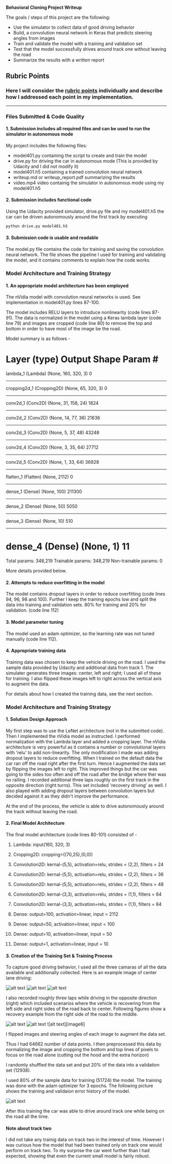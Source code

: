 **Behavioral Cloning Project Writeup**

The goals / steps of this project are the following:
* Use the simulator to collect data of good driving behavior
* Build, a convolution neural network in Keras that predicts steering angles from images
* Train and validate the model with a training and validation set
* Test that the model successfully drives around track one without leaving the road
* Summarize the results with a written report


[//]: # (Image References)

[image1]: ./pictures/left_2016_12_01_13_31_15_513.png "Left"
[image2]: ./pictures/center_2016_12_01_13_31_15_513.png "Center"
[image3]: ./pictures/right_2016_12_01_13_31_15_513.png "Right"
[image4]: ./pictures/center_2018_08_13_05_56_33_832.png "Recovery Image1"
[image5]: ./pictures/center_2018_08_13_05_56_34_421.png "Recovery Image2"
[image5]: ./pictures/center_2018_08_13_05_56_35_146.png "Recovery Image3"
[image7]: ./pictures/fit_history401.png "Fit History"

## Rubric Points
### Here I will consider the [rubric points](https://review.udacity.com/#!/rubrics/432/view) individually and describe how I addressed each point in my implementation.  

---
### Files Submitted & Code Quality

#### 1. Submission includes all required files and can be used to run the simulator in autonomous mode

My project includes the following files:
* model401.py containing the script to create and train the model
* drive.py for driving the car in autonomous mode (This is provided by Udacity and I did not modify it)
* model401.h5 containing a trained convolution neural network 
* writeup.md or writeup_report.pdf summarizing the results
* video.mp4 video containig the simulator in autonomous mode using my model401.h5

#### 2. Submission includes functional code
Using the Udacity provided simulator, drive.py file and my model401.h5 the car can be driven autonomously around the first track by executing 
```sh
python drive.py model401.h5
```

#### 3. Submission code is usable and readable

The model.py file contains the code for training and saving the convolution neural network. The file shows the pipeline I used for training and validating the model, and it contains comments to explain how the code works.

### Model Architecture and Training Strategy

#### 1. An appropriate model architecture has been employed

The nVidia model with convolution neural networks is used. See implementation in model401.py lines 87-100. 

The model includes RELU layers to introduce nonlinearity (code lines 87-91). The data is normalized in the model using a Keras lambda layer (code line 79) and images are cropped (code line 80) to remove the top and bottom in order to have most of the image be the road.

Model summary is as follows - 

Layer (type)                 Output Shape              Param #
=================================================================
lambda_1 (Lambda)            (None, 160, 320, 3)       0
_________________________________________________________________
cropping2d_1 (Cropping2D)    (None, 65, 320, 3)        0
_________________________________________________________________
conv2d_1 (Conv2D)            (None, 31, 158, 24)       1824
_________________________________________________________________
conv2d_2 (Conv2D)            (None, 14, 77, 36)        21636
_________________________________________________________________
conv2d_3 (Conv2D)            (None, 5, 37, 48)         43248
_________________________________________________________________
conv2d_4 (Conv2D)            (None, 3, 35, 64)         27712
_________________________________________________________________
conv2d_5 (Conv2D)            (None, 1, 33, 64)         36928
_________________________________________________________________
flatten_1 (Flatten)          (None, 2112)              0
_________________________________________________________________
dense_1 (Dense)              (None, 100)               211300
_________________________________________________________________
dense_2 (Dense)              (None, 50)                5050
_________________________________________________________________
dense_3 (Dense)              (None, 10)                510
_________________________________________________________________
dense_4 (Dense)              (None, 1)                 11
=================================================================
Total params: 348,219
Trainable params: 348,219
Non-trainable params: 0

More details provided below.

#### 2. Attempts to reduce overfitting in the model

The model contains dropout layers in order to reduce overfitting (code lines 94, 96, 98 and 100). Further I keep the training epochs low and split the 
data into training and validation sets. 80% for training and 20% for validation. (code line 112)


#### 3. Model parameter tuning

The model used an adam optimizer, so the learning rate was not tuned manually (code line 112).

#### 4. Appropriate training data

Training data was chosen to keep the vehicle driving on the road. I used the sample data provided by Udacity and additional data from track 1. 
The simulater generates three images: center, left and right; I used all of these for training. I also flipped these images left to right across the vertical axis to augment the data.

For details about how I created the training data, see the next section. 

### Model Architecture and Training Strategy

#### 1. Solution Design Approach

My first step was to use the LeNet architecture (not in the submitted code). Then I implemented the nVidia model as instructed. I performed normalization with the Lambda layer
and added a cropping layer. The nVidia architecture is very powerful as it contains a number or convolutional layers with 'relu' to add non-linearity. The only modification I made was adding dropout layers to reduce overfitting.
When I trained on the default data the car ran off the road right after the first turn. Hence I augmented the data set by flipping the images left to right. This improved things but the car was going to the sides too often and off the road 
after the bridge where ther was no railing. I recorded additional three laps roughly on the first track in the opposite direction (right turns). This set included 'recovery driving' as well. I also played with adding dropout layers between convolution layers but 
decided against it as they didn't improve the performance.

At the end of the process, the vehicle is able to drive autonomously around the track without leaving the road.

#### 2. Final Model Architecture

The final model architecture (code lines 80-101) consisted of - 

1. Lambda: input(160, 320, 3)
2. Cropping2D: cropping=((70,25),(0,0))

3. Convolution2D: kernal-(5,5), activation=relu, strides = (2,2), filters = 24
4. Convolution2D: kernal-(5,5), activation=relu, strides = (2,2), filters = 36
5. Convolution2D: kernal-(5,5), activation=relu, strides = (2,2), filters = 48
6. Convolution2D: kernal-(3,3), activation=relu, strides = (1,1), filters = 64
7. Convolution2D: kernal-(3,3), activation=relu, strides = (1,1), filters = 64

8. Dense: output=100, activation=linear, input = 2112
9. Dense: output=50, activation=linear, input = 100
10. Dense: output=10, activation=linear, input = 50
11. Dense: output=1, activation=linear, input = 10

#### 3. Creation of the Training Set & Training Process

To capture good driving behavior, I used all the three camaras of all the data available and additionally collected. Here is an example image of center lane driving:

![alt text][image1]
![alt text][image2]
![alt text][image3]

I also recorded roughly three laps while driving in the opposite direction (right) which included scenarios where the vehicle is recovering from the left side and right sides of the road back to center. 
Following figures show a recovery example from the right side of the road to the middle.

![alt text][image4]
![alt text][image5]
![alt text][image6]

I flipped images and steering angles of each image to augment the data set.

Thus I had 64662 number of data points. I then preprocessed this data by normalizing the image and cropping the bottom and top lines of pixels to focus on the road alone (cutting out the hood and the extra horizon)

I randomly shuffled the data set and put 20% of the data into a validation set (12938). 

I used 80% of the sample data for training (51724) the model. The training was done with the adam optimizer for 3 epochs. The following picture shows the training and validaion error history of the model.

![alt text][image7]

After this training the car was able to drive around track one while being on the road all the time.


#### Note about track two

I did not take any trainig data on track two in the interest of time. However I was curious how the model that had been trained only on track one would perform on track two. To my surprise the car went further than I had expected, 
showing that even the current small model is fairly robust. 
